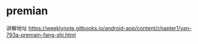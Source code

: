 # premian
讲解地址
https://weeklynote.gitbooks.io/android-aop/content/chapter1/yan-793a-premain-fang-shi.html
